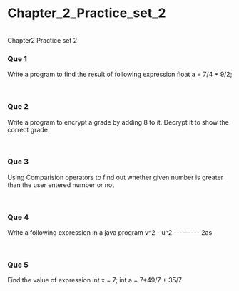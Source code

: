 # Chapter_2_Practice_set_2
<br>
Chapter2 Practice set 2
<br>
<h3> Que 1</h3>
<p>Write a program to find the result 
of following expression
float a = 7/4 * 9/2;
</p>

<br>
<h3> Que 2</h3>
<p>Write a program to encrypt a grade by adding 8 to it.
Decrypt it to show the correct grade
</p>

<br>
<h3> Que 3</h3>
<p>Using Comparision operators to find out whether
given number is greater than the user entered number
or not
</p>

<br>
<h3> Que 4</h3>
<p>Write a following expression in a java program
    v^2 - u^2
    ---------
       2as
</p>

<br>
<h3> Que 5</h3>
<p>Find the value of expression
    int x = 7;
    int a = 7*49/7 + 35/7
</p>
